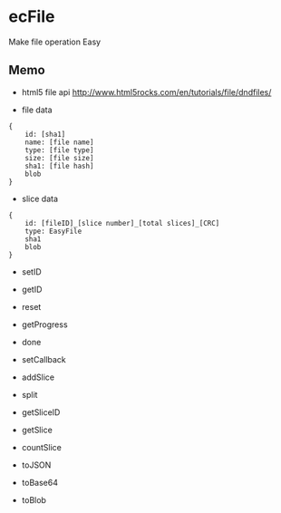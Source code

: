 # ecFile
Make file operation Easy

## Memo
- html5 file api
http://www.html5rocks.com/en/tutorials/file/dndfiles/

- file data
```code
{
	id: [sha1]
	name: [file name] 
	type: [file type]
	size: [file size]
	sha1: [file hash] 
	blob
}
```

- slice data
```code
{
	id: [fileID]_[slice number]_[total slices]_[CRC]
	type: EasyFile
	sha1
	blob
}
```

- setID
- getID

- reset
- getProgress
- done
- setCallback

- addSlice

- split
- getSliceID
- getSlice
- countSlice

- toJSON
- toBase64
- toBlob
